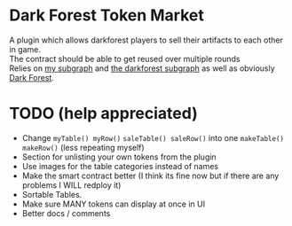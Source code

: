 # Dark Forest Token Market

A plugin which allows darkforest players to sell their artifacts to each other in game.  
The contract should be able to get reused over multiple rounds  
Relies on [my subgraph](https://github.com/ZK-farts/DF-market-subgraph) and [the darkforest subgraph](https://github.com/darkforest-eth/eth/tree/master/subgraph) as well as obviously [Dark Forest](https://github.com/darkforest-eth).  

#  TODO (help appreciated)
 - Change `myTable() myRow()` `saleTable() saleRow()` into one `makeTable() makeRow()` (less repeating myself)
 - Section for unlisting your own tokens from the plugin
 - Use images for the table categories instead of names 
 - Make the smart contract better (I think its fine now but if there are any problems I WILL redploy it)
 - Sortable Tables.
 - Make sure MANY tokens can display at once in UI
 - Better docs / comments
